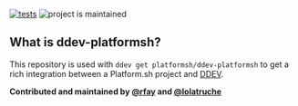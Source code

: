 [![tests](https://github.com/platformsh/ddev-platformsh-template/actions/workflows/tests.yml/badge.svg)](https://github.com/platformsh/ddev-platformsh-template/actions/workflows/tests.yml) ![project is maintained](https://img.shields.io/maintenance/yes/2022.svg)

## What is ddev-platformsh?

This repository is used with `ddev get platformsh/ddev-platformsh` to get a rich integration between a Platform.sh project and [DDEV](https://github.com/drud/ddev).

**Contributed and maintained by [@rfay](https://github.com/rfay) and [@lolatruche](https://github.com/lolatruche)**


